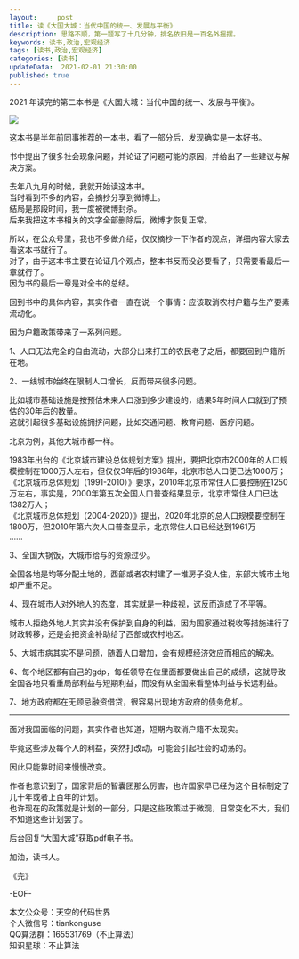 ```yaml
---   
layout:     post  
title: 读《大国大城：当代中国的统一、发展与平衡》  
description: 思路不顺，第一题写了十几分钟，排名依旧是一百名外摇摆。   
keywords: 读书,政治,宏观经济  
tags: [读书,政治,宏观经济]    
categories: [读书]  
updateData:  2021-02-01 21:30:00  
published: true  
---  
```



2021 年读完的第二本书是《大国大城：当代中国的统一、发展与平衡》。  


![](https://res.tiankonguse.com/images/2021/02/01/001.png)  



这本书是半年前同事推荐的一本书，看了一部分后，发现确实是一本好书。  


书中提出了很多社会现象问题，并论证了问题可能的原因，并给出了一些建议与解决方案。  


去年八九月的时候，我就开始读这本书。  
当时看到不多的内容，会摘抄分享到微博上。  
结局是那段时间，我一度被微博封杀。  
后来我把这本书相关的文字全部删除后，微博才恢复正常。  



所以，在公众号里，我也不多做介绍，仅仅摘抄一下作者的观点，详细内容大家去看这本书就行了。  
对了，由于这本书主要在论证几个观点，整本书反而没必要看了，只需要看最后一章就行了。  
因为书的最后一章是对全书的总结。  



回到书中的具体内容，其实作者一直在说一个事情：应该取消农村户籍与生产要素流动化。  


因为户籍政策带来了一系列问题。  


1、人口无法完全的自由流动，大部分出来打工的农民老了之后，都要回到户籍所在地。  


2、一线城市始终在限制人口增长，反而带来很多问题。  


比如城市基础设施是按预估未来人口涨到多少建设的，结果5年时间人口就到了预估的30年后的数量。  
这就引起很多基础设施拥挤问题，比如交通问题、教育问题、医疗问题。  

北京为例，其他大城市都一样。  


1983年出台的《北京城市建设总体规划方案》提出，要把北京市2000年的人口规模控制在1000万人左右，但仅仅3年后的1986年，北京市总人口便已达1000万；  
《北京城市总体规划（1991-2010）》要求，2010年北京市常住人口要控制在1250万左右，事实是，2000年第五次全国人口普查结果显示，北京市常住人口已达1382万人；  
《北京城市总体规划（2004-2020）》提出，2020年北京的总人口规模要控制在1800万，但2010年第六次人口普查显示，北京常住人口已经达到1961万  
……  



3、全国大锅饭，大城市给与的资源过少。  


全国各地是均等分配土地的，西部或者农村建了一堆房子没人住，东部大城市土地却严重不足。  


4、现在城市人对外地人的态度，其实就是一种歧视，这反而造成了不平等。  


城市人拒绝外地人其实并没有保护到自身的利益，因为国家通过税收等措施进行了财政转移，还是会把资金补助给了西部或农村地区。  


5、大城市病其实不是问题，随着人口增加，会有规模经济效应而相应的解决。  


6、每个地区都有自己的gdp，每任领导在位里面都要做出自己的成绩，这就导致全国各地只看重局部利益与短期利益，而没有从全国来看整体利益与长远利益。  


7、地方政府都在无顾忌融资借贷，很容易出现地方政府的债务危机。  


----


面对我国面临的问题，其实作者也知道，短期内取消户籍不太现实。  


毕竟这些涉及每个人的利益，突然打改动，可能会引起社会的动荡的。  


因此只能靠时间来慢慢改变。  


作者也意识到了，国家背后的智囊团那么厉害，也许国家早已经为这个目标制定了几十年或者上百年的计划。  
也许现在的政策就是计划的一部分，只是这些政策过于微观，日常变化不大，我们不知道这些计划罢了。  


后台回复“大国大城”获取pdf电子书。  


加油，读书人。  


《完》  


-EOF-  



本文公众号：天空的代码世界  
个人微信号：tiankonguse  
QQ算法群：165531769（不止算法）  
知识星球：不止算法  

